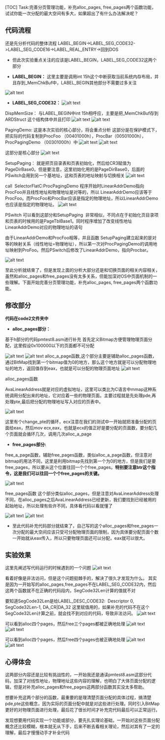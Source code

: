 [TOC]
Task:完善分页管理功能，补充alloc_pages, free_pages两个函数功能，试试你能一次分配的最大空间有多大，如果超出了有什么办法解决呢？

## 代码流程
还是先分析代码的整体流程
LABEL_BEGIN->LABEL_SEG_CODE32->LABEL_SEG_CODE16->LABEL_REAL_ENTRY->回到DOS

* 但此次实验重点关注的应该是LABEL_BEGIN，LABEL_SEG_CODE32这两个部分

* **LABEL_BEGIN：**
这里主要是调用int 15h这个中断获取当前系统内存布局，并且存到_MemChkBuf中，LABEL_BEGIN其他部分不需要过多关注

![alt text](image-11.png) 

* **LABEL_SEG_CODE32：**
![alt text](image-12.png)

DispMemSize：
与LABEL_BEGIN中int 15h相呼应，主要是把_MemChkBuf存到ARDStruct
这个结构体中并且打印 ![alt text](image-13.png) ![alt text](image-14.png)

PagingDemo:
这是本次实验的核心部分，将会重点分析
这部分是在保护模式下，把实际的代码复制到ProcFoo （00401000h），ProcBar（00501000h），ProcPagingDemo （00301000h）中
![alt text](image-15.png) ![alt text](image-16.png)

这部分是核心部分 ![alt text](image-17.png)

SetupPaging：
就是把页目录表和页表初始化，然后给CR3赋值为PageDirBase0。但是要注意，这里初始化用的是PageDirBase0，后面的PSwitch会用到另一个基地址，这和页表的地址映射与切换相关
![alt text](image-18.png)


call  SelectorFlatC:ProcPagingDemo
程序开始时LinearAddrDemo指向ProcFoo并且线性地址和物理地址是对等的，所以 LinearAddrDemo应该等于ProcFoo。而ProcFoo和ProcBar应该是指定的物理地址，所以LinearAddrDemo也应该是指定的物理地址。
![alt text](image-19.png)

PSwitch
可以看到这部分和SetupPaging  非常相似，不同点在于初始化页目录项和页表的时候用的是PageTblBase1。同时程序增加了改变线性地址LinearAddrDemo对应的物理地址的语句

由于LinearAddrDemo和ProcFoo相等，并且函数 SetupPaging建立起来的是对等的映射关系（线性地址=物理地址），所以第一次对ProcPagingDemo的调用地址映射到ProFoo。然后PSwitch后修改了LinearAddrDemo，指向Procbar。

![alt text](image-20.png)

至此分析就结束了，但是发现上面的分析大部分还是和切换页面的相关内容相关，虽然和alloc_pages和free_pages没有太多关系，但能加深对OS中页面机制的一些理解。下面开始完善分页管理功能，补充alloc_pages, free_pages两个函数功能。


## 修改部分
**代码在code2文件夹中**

* **alloc_pages部分：**

基于h部分的代码pmtest8.asm进行补充
首先定义Bitmap方便管理物理页面分配，这里假设0x100000以下的页面都不可分配

![alt text](image-21.png) ![alt text](image-22.png)
alloc_a_page函数,这个部分主要是辅助alloc_pages函数，通过BitMap找到第一个bitmap值为0的地方，那么这个地方就是可以分配物理地址的地方，返回值存到eax，也就是可以分配的物理页面地址 ![alt text](image-23.png)


alloc_pages函数

AvaLinearAddress就是对应的虚拟地址，这里可以类比为C语言中mmap这种系统调用分配出来的地址，它对应着一些的物理页面。主要过程就是先处理pde,再处理pte,最后把分配的物理地址写入对应的页表中。

![alt text](image-24.png)

这里有个change_pte的循环，ecx注意在我们的测试中一开始就把准备分配的页面给eax，然后mov ecx,eax，也就是ecx的值正好是要分配的页面数，要分配几个页面就会循环几次，调用几次alloc_a_page


* **free_pages部分:**

free_a_page函数，辅助free_pages函数，类似alloc_a_page函数，但注意对bitmap的用法不同，这里是利用bitmap先找到第一个为0的地方，但是我们是要free_pages，所以要从这个位置往回一个个free_pages。**特别要注意btr这个指令，这是我们可以往回一个个free_pages的关键。**

![alt text](image-25.png)

free_pages函数
这个部分类似alloc_pages，但是注意对AvaLinearAddress处理不同，在alloc_pages之后AvaLinearAddress已经更新，我们要找到已经被用的起始地址，所以处理有些许不同，具体看代码以看就懂了

![alt text](image-26.png) ![alt text](image-27.png)

* 至此代码补充代码部分就结束了，自己写的这个alloc_pages和free_pages一次分配的最大空间应该只受可分配物理页面的限制，因为具体要分配页面个数一开始就从eax传入，所以只要物理页面还可以分配，eax就可以很大。


## 实验效果
这里先阐述写代码运行的时候遇到的一个问题
![alt text](image-28.png)

看着好像是非法访问，但是这个问题挺棘手的，解决了很久才发现为什么。
其实是因为一开始写的alloc_pages,free_pages不在LABEL_SEG_CODE32内，然后这两个函数就不在正确的代码段内，SegCode32Len计算的值就不对

要知道SegCode32Len是给LABEL_DESC_CODE32:  Descriptor 0, SegCode32Len-1, DA_CR|DA_32  这里赋值用的，如果补充的代码不在这个SegCode32Len计算之前，就会找不到对应的代码，导致非法访问。
![alt text](image-29.png) 

可以看到alloc四个pages，然后free三个pages都被正确地处理
![alt text](image-30.png) ![alt text](image-31.png)


可以看到alloc四个pages，然后free四个pages也被正确地处理
![alt text](image-32.png) ![alt text](image-33.png)

## 心得体会
这两部分内容还是比较有挑战性的，一开始我还是通读pmtest8.asm这部分代码，加深了对线性地址，物理地址这些内容的理解，也明白了大体页面分配的逻辑，但是对补充alloc_pages和free_pages这两部分函数其实没太多帮助。

想要补充这两个部分的函数，最重要的是理清楚页面分配的具体过程，搞清楚pde,pte这些概念，因为实际的页面分配中就是对这些进行处理。同时引入BitMap更好的对物理页面进行处理，最后花了很长时间才补充完代码最后可以正常运行。

发现想要用代码实现一个功能或部分，要先扎实理论基础，一开始对这些页面分配概念还比较模糊，根本就无从下手，后来不断去看相关理论，然后对其有了一定的理解，最后才慢慢动手才补全代码


